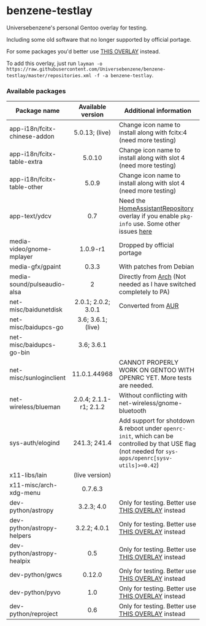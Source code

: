 # benzene-testlay
Universebenzene's personal Gentoo overlay for testing.

Including some old software that no longer supported by official portage.

For some packages you'd better use [THIS OVERLAY](https://github.com/Universebenzene/benzene-overlay) instead.

To add this overlay, just run `layman -o https://raw.githubusercontent.com/Universebenzene/benzene-testlay/master/repositories.xml -f -a benzene-testlay`.

### Available packages

Package name | Available version | Additional information
------------ | :---------------: | ----------------------
app-i18n/fcitx-chinese-addon | 5.0.13; (live)         | Change icon name to install along with fcitx:4 (need more testing)
app-i18n/fcitx-table-extra   | 5.0.10                 | Change icon name to install along with slot 4 (need more testing)
app-i18n/fcitx-table-other   | 5.0.9                  | Change icon name to install along with slot 4 (need more testing)
app-text/ydcv                | 0.7                    | Need the [HomeAssistantRepository](https://git.edevau.net/onkelbeh/HomeAssistantRepository) overlay if you enable `pkg-info` use. Some other issues [here](https://forums.gentoo.org/viewtopic-p-8352006.html)
media-video/gnome-mplayer    | 1.0.9-r1               | Dropped by official portage
media-gfx/gpaint             | 0.3.3                  | With patches from Debian
media-sound/pulseaudio-alsa  | 2                      | Directly from [Arch](https://www.archlinux.org/packages/extra/any/pulseaudio-alsa) (Not needed as I have switched completely to PA)
net-misc/baidunetdisk        | 2.0.1; 2.0.2; 3.0.1    | Converted from [AUR](https://aur.archlinux.org/packages/baidunetdisk-bin)
net-misc/baidupcs-go         | 3.6; 3.6.1; (live)     |
net-misc/baidupcs-go-bin     | 3.6; 3.6.1             |
net-misc/sunloginclient      | 11.0.1.44968           | CANNOT PROPERLY WORK ON GENTOO WITH OPENRC YET. More tests are needed.
net-wireless/blueman         | 2.0.4; 2.1.1-r1; 2.1.2 | Without conflicting with net-wireless/gnome-bluetooth
sys-auth/elogind             | 241.3; 241.4           | Add support for shotdown & reboot under `openrc-init`, which can be controlled by that USE flag (not needed for `sys-apps/openrc[sysv-utils]>=0.42`)
x11-libs/lain                | (live version)         |
x11-misc/arch-xdg-menu       | 0.7.6.3                |
dev-python/astropy           | 3.2.3; 4.0             | Only for testing. Better use [THIS OVERLAY](https://github.com/Universebenzene/benzene-overlay#benzene-overlay) instead
dev-python/astropy-helpers   | 3.2.2; 4.0.1           | Only for testing. Better use [THIS OVERLAY](https://github.com/Universebenzene/benzene-overlay#benzene-overlay) instead
dev-python/astropy-healpix   | 0.5                    | Only for testing. Better use [THIS OVERLAY](https://github.com/Universebenzene/benzene-overlay#benzene-overlay) instead
dev-python/gwcs              | 0.12.0                 | Only for testing. Better use [THIS OVERLAY](https://github.com/Universebenzene/benzene-overlay#benzene-overlay) instead
dev-python/pyvo              | 1.0                    | Only for testing. Better use [THIS OVERLAY](https://github.com/Universebenzene/benzene-overlay#benzene-overlay) instead
dev-python/reproject         | 0.6                    | Only for testing. Better use [THIS OVERLAY](https://github.com/Universebenzene/benzene-overlay#benzene-overlay) instead
